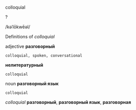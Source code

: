 colloquial

?

/kəˈlōkwēəl/

Definitions of _colloquial_

adjective
**разговорный**

    colloquial, spoken, conversational
**нелитературный**

    colloquial

noun
**разговорный язык**

    colloquial

_colloquial_
**разговорный**, **разговорный язык**, **разговорная**